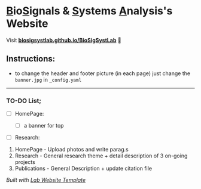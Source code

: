 
# <ins>B</ins>io<ins>S</ins>ignals & <ins>S</ins>ystems <ins>A</ins>nalysis's Website

Visit **[biosigsystlab.github.io/BioSigSystLab](https://biosigsystlab.github.io/BioSigSystLab)** 🚀

## Instructions:
* to change the header and footer picture (in each page) just change the ``banner.jpg`` in ``_config.yaml``

---
### TO-DO List;
- [ ] HomePage:
  - [ ] a banner for top
- [ ] Research:


1. HomePage - Upload photos and write parag.s
2. Research - General research theme + detail description of 3 on-going projects
3. Publications - General Description + update citation file

_Built with [Lab Website Template](https://greene-lab.gitbook.io/lab-website-template-docs)_
